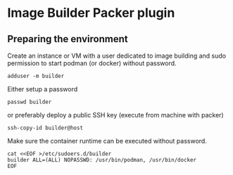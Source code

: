 # Image Builder Packer plugin

## Preparing the environment

Create an instance or VM with a user dedicated to image building and sudo permission to start podman (or docker) without password.

    adduser -m builder

Either setup a password

    passwd builder

or preferably deploy a public SSH key (execute from machine with packer)

    ssh-copy-id builder@host

Make sure the container runtime can be executed without password.

```
cat <<EOF >/etc/sudoers.d/builder
builder ALL=(ALL) NOPASSWD: /usr/bin/podman, /usr/bin/docker
EOF
```
